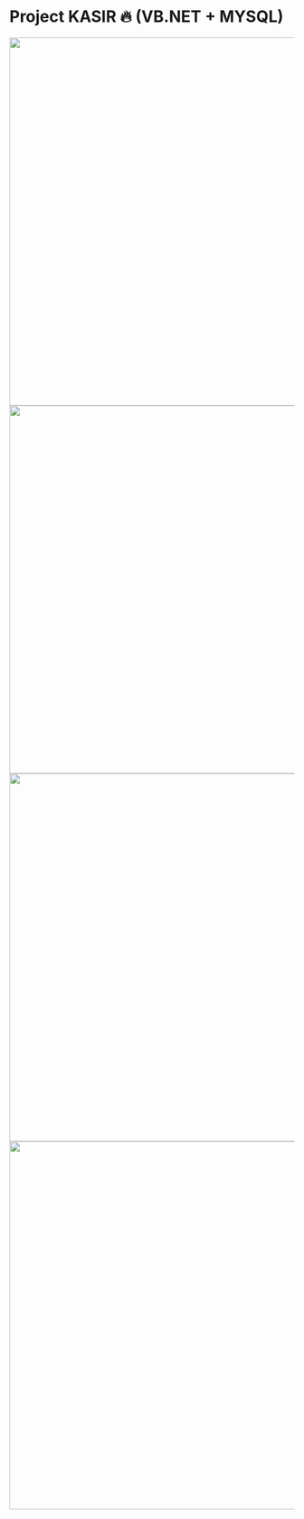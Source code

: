 # Project KASIR 🔥 (VB.NET + MYSQL)
 

<img src="https://user-images.githubusercontent.com/49223890/124772199-02b4e580-df66-11eb-98f5-e76fced70661.png" width="650" />
<img src="https://user-images.githubusercontent.com/49223890/124772354-2710c200-df66-11eb-9d34-f5ecffceeeac.png" width="650" />
<img src="https://user-images.githubusercontent.com/49223890/124772437-3bed5580-df66-11eb-9ed3-5cfc5c20624b.png" width="650" />
<img src="https://user-images.githubusercontent.com/49223890/124772586-5de6d800-df66-11eb-8db2-779454c1c0c4.png" width="650" />
